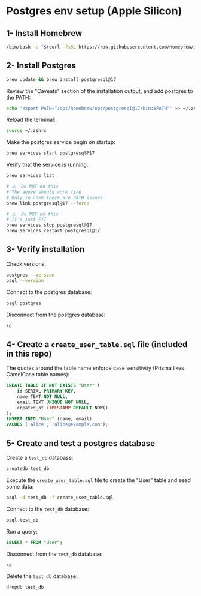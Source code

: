 # Postgres env setup (Apple Silicon)

## 1- Install Homebrew

```bash
/bin/bash -c "$(curl -fsSL https://raw.githubusercontent.com/Homebrew/install/HEAD/install.sh)"
```

## 2- Install Postgres

```bash
brew update && brew install postgresql@17
```

Review the "Caveats" section of the installation output, and add postgres to the PATH:

```bash
echo 'export PATH="/opt/homebrew/opt/postgresql@17/bin:$PATH"' >> ~/.zshrc
```

Reload the terminal:

```bash
source ~/.zshrc
```

Make the postgres service begin on startup:

```bash
brew services start postgresql@17
```

Verify that the service is running:

```bash
brew services list
```

```bash
# ⚠️  Do NOT do this
# The above should work fine
# Only in case there are PATH issues
brew link postgresql@17 --force
```

```bash
# ⚠️  Do NOT do this
# It's just FYI
brew services stop postgresql@17
brew services restart postgresql@17
```

## 3- Verify installation

Check versions:

```bash
postgres --version
psql --version
```

Connect to the postgres database:

```bash
psql postgres
```

Disconnect from the postgres database:

```sql
\q
```

## 4- Create a `create_user_table.sql` file (included in this repo)

The quotes around the table name enforce case sensitivity (Prisma likes CamelCase table names):

```sql
CREATE TABLE IF NOT EXISTS "User" (
    id SERIAL PRIMARY KEY,
    name TEXT NOT NULL,
    email TEXT UNIQUE NOT NULL,
    created_at TIMESTAMP DEFAULT NOW()
);
INSERT INTO "User" (name, email)
VALUES ('Alice', 'alice@example.com');
```

## 5- Create and test a postgres database

Create a `test_db` database:

```bash
createdb test_db
```

Execute the `create_user_table.sql` file to create the "User" table and seed some data:

```bash
psql -d test_db -f create_user_table.sql
```

Connect to the `test_db` database:

```bash
psql test_db
```

Run a query:

```sql
SELECT * FROM "User";
```

Disconnect from the `test_db` database:

```sql
\q
```

Delete the `test_db` database:

```bash
dropdb test_db
```
